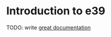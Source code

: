 # Introduction to e39

TODO: write [great documentation](http://jacobian.org/writing/what-to-write/)
